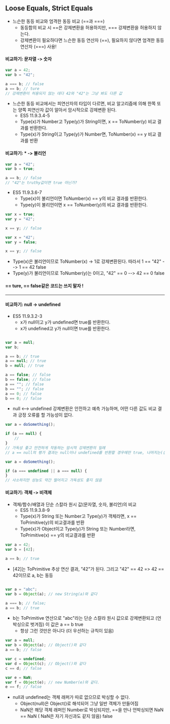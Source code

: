 ## Loose Equals, Strict Equals

- 느슨한 동등 비교와 엄격한 동등 비교 (==과 ===)
  - 동등함의 비교 시 ==은 강제변환을 허용하지만, === 강제변환을 허용하지 않는다.
  - 강제변환이 필요하다면 느슨한 동등 연산자 (==), 필요하지 않다면 엄격한 동등 연산자 (===) 사용!

#### 비교하기: 문자열 -> 숫자

```Javascript
var a = 42;
var b = "42";

a === b; // false
a == b; // ture
// 강제변환이 허용되지 않는 데다 42와 "42"는 그냥 봐도 다른 값
```

- 느슨한 동등 비교에서는 피연산자의 타입이 다르면, 비교 알고리즘에 의해 한쪽 또는 양쪽 피연산자 값이 알아서 암시적으로 강제변환 된다.
  - ES5 11.9.3.4-5
  - Type(x)가 Number고 Type(y)가 String이면, x == ToNumber(y) 비교 결과를 반환한다.
  - Type(x)가 String이고 Type(y)가 Number면, ToNumber(x) == y 비교 결과를 반환

#### 비교하기: \* -> 불리언

```Javascript
var a = "42";
var b = true;

a == b; // false
// "42"는 truthy값이면 true 아닌가?
```

- ES5 11.9.3.6-7
  - Type(x)이 불리언이면 ToNumber(x) == y의 비교 결과를 반환한다.
  - Type(y)이 불리언이면 x == ToNumber(y)의 비교 결과를 반환한다.

```Javascript
var x = true;
var y = "42";

x == y; // false

var x = "42";
var y = false;

x == y; // false

```

- Type(x)은 불리언이므로 ToNumber(x) -> 1로 강제변환된다. 따라서 1 == "42" --> 1 == 42 false
- Type(y)가 불리언이므로 ToNumber(y)는 0이고, "42" == 0 --> 42 == 0 false

#### == ture, == false같은 코드는 쓰지 말자 !

---

#### 비교하기: null -> undefined

- ES5 11.9.3.2-3
  - x가 null이고 y가 undefined면 true를 반환한다.
  - x가 undefined고 y가 null이면 true를 반환한다.

```Javascript

var a = null;
var b;

a == b; // true
a == null; // true
b = null; // true

a == false; // false
b == false; // false
a == ""; // false
b == ""; // false
a == 0; // false
b == 0; // false

```

- null <--> undefined 강제변환은 안전하고 예측 가능하며, 어떤 다른 값도 비교 결과 긍정 오류를 할 가능성이 없다.

```Javascript
var a = doSomething();

if (a == null) {
    //
}
// 가독성 좋고 안전하게 작동하는 암시적 강제변환의 일례
// a == null의 평가 결과는 null이나 undefined를 반환할 경우에만 true, 나머지는(심지어 0, false값들도 포함) false

var a = doSomething();

if (a === undefined || a === null) {
}
// 사소하지만 성능도 약간 떨어지고 가독성도 좋지 않음

```

#### 비교하기: 객체 -> 비객체

- 객체/함수/배열과 단순 스칼라 원시 값(문자열, 숫자, 불리언)의 비교
  - ES5 11.9.3.8-9
  - Type(x)가 String 또는 Number고 Type(y)가 객체라면, x == ToPrimitive(y)의 비교결과를 반환
  - Type(x)가 Object이고 Type(y)가 String 또는 Number라면, ToPrimitive(x) == y의 비교결과를 반환

```Javascript
var a = 42;
var b = [42];

a == b; // true

```

- [42]는 ToPrimitive 추상 연산 결과, "42"가 된다. 그리고 "42" == 42 => 42 == 42이므로 a, b는 동등

```Javascript

var a = "abc";
var b = Object(a); // new String(a)와 같다

a === b; // false;
a == b; // true
```

- b는 ToPrimitive 연산으로 "abc"라는 단순 스칼라 원시 값으로 강제변환되고 (언박싱으로 벗겨짐) 이 값은 a == b true
  - 항상 그런 것만은 아니다 (더 우선하는 규칙이 있음)

```Javascript
var a = null;
var b = Object(a); // Object()와 같다
a == b; // false

var c = undefined;
var d = Object(c); // Object()와 같다
c == d; // false

var e = NaN;
var f = Object(e); // new Number(e)와 같다.
e == f; // false
```

- null과 undefined는 객체 래퍼가 따로 없으므로 박싱할 수 없다.
  - Object(null)은 Object()로 해석되어 그냥 일반 객체가 만들어짐
  - NaN은 해당 객체 래퍼인 Number로 박싱되지만, ==을 만나 언박싱되면 NaN == NaN ( NaN은 자기 자신과도 같지 않음) false
